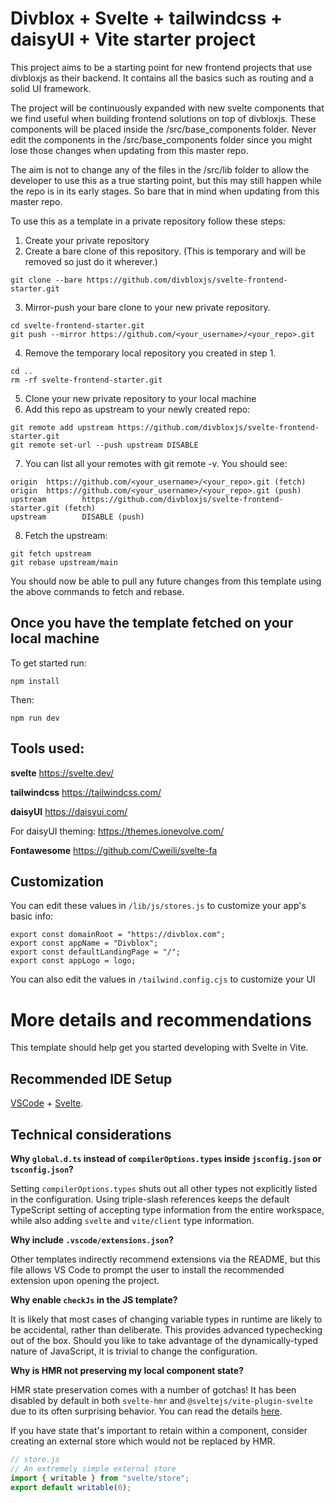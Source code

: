 # Divblox + Svelte + tailwindcss + daisyUI + Vite starter project

This project aims to be a starting point for new frontend projects that use divbloxjs as their backend. It contains all the basics such as routing and a solid UI framework.

The project will be continuously expanded with new svelte components that we find useful when building frontend solutions on top of divbloxjs. These components will be placed inside the /src/base_components folder. Never edit the components in the /src/base_components folder since you might lose those changes when updating from this master repo.

The aim is not to change any of the files in the /src/lib folder to allow the developer to use this as a true starting point, but this may still happen while the repo is in its early stages. So bare that in mind when updating from this master repo.

To use this as a template in a private repository follow these steps:

1. Create your private repository
2. Create a bare clone of this repository. (This is temporary and will be removed so just do it wherever.)

```
git clone --bare https://github.com/divbloxjs/svelte-frontend-starter.git
```

3. Mirror-push your bare clone to your new private repository.

```
cd svelte-frontend-starter.git
git push --mirror https://github.com/<your_username>/<your_repo>.git
```

4. Remove the temporary local repository you created in step 1.

```
cd ..
rm -rf svelte-frontend-starter.git
```

5. Clone your new private repository to your local machine
6. Add this repo as upstream to your newly created repo:

```
git remote add upstream https://github.com/divbloxjs/svelte-frontend-starter.git
git remote set-url --push upstream DISABLE
```

7. You can list all your remotes with git remote -v. You should see:

```
origin  https://github.com/<your_username>/<your_repo>.git (fetch)
origin  https://github.com/<your_username>/<your_repo>.git (push)
upstream        https://github.com/divbloxjs/svelte-frontend-starter.git (fetch)
upstream        DISABLE (push)
```

8. Fetch the upstream:

```
git fetch upstream
git rebase upstream/main
```

You should now be able to pull any future changes from this template using the above commands to fetch and rebase.

## Once you have the template fetched on your local machine

To get started run:

`npm install`

Then:

`npm run dev`

## Tools used:

**svelte**
https://svelte.dev/

**tailwindcss**
https://tailwindcss.com/

**daisyUI**
https://daisyui.com/

For daisyUI theming: https://themes.ionevolve.com/

**Fontawesome**
https://github.com/Cweili/svelte-fa

## Customization

You can edit these values in `/lib/js/stores.js` to customize your app's basic info:

```
export const domainRoot = "https://divblox.com";
export const appName = "Divblox";
export const defaultLandingPage = "/";
export const appLogo = logo;
```

You can also edit the values in `/tailwind.config.cjs` to customize your UI

# More details and recommendations

This template should help get you started developing with Svelte in Vite.

## Recommended IDE Setup

[VSCode](https://code.visualstudio.com/) + [Svelte](https://marketplace.visualstudio.com/items?itemName=svelte.svelte-vscode).

## Technical considerations

**Why `global.d.ts` instead of `compilerOptions.types` inside `jsconfig.json` or `tsconfig.json`?**

Setting `compilerOptions.types` shuts out all other types not explicitly listed in the configuration. Using triple-slash references keeps the default TypeScript setting of accepting type information from the entire workspace, while also adding `svelte` and `vite/client` type information.

**Why include `.vscode/extensions.json`?**

Other templates indirectly recommend extensions via the README, but this file allows VS Code to prompt the user to install the recommended extension upon opening the project.

**Why enable `checkJs` in the JS template?**

It is likely that most cases of changing variable types in runtime are likely to be accidental, rather than deliberate. This provides advanced typechecking out of the box. Should you like to take advantage of the dynamically-typed nature of JavaScript, it is trivial to change the configuration.

**Why is HMR not preserving my local component state?**

HMR state preservation comes with a number of gotchas! It has been disabled by default in both `svelte-hmr` and `@sveltejs/vite-plugin-svelte` due to its often surprising behavior. You can read the details [here](https://github.com/rixo/svelte-hmr#svelte-hmr).

If you have state that's important to retain within a component, consider creating an external store which would not be replaced by HMR.

```js
// store.js
// An extremely simple external store
import { writable } from "svelte/store";
export default writable(0);
```
